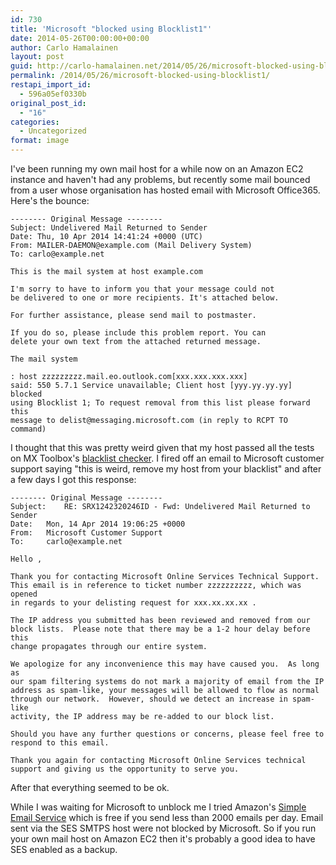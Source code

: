 ```yaml
---
id: 730
title: 'Microsoft "blocked using Blocklist1"'
date: 2014-05-26T00:00:00+00:00
author: Carlo Hamalainen
layout: post
guid: http://carlo-hamalainen.net/2014/05/26/microsoft-blocked-using-blocklist1/
permalink: /2014/05/26/microsoft-blocked-using-blocklist1/
restapi_import_id:
  - 596a05ef0330b
original_post_id:
  - "16"
categories:
  - Uncategorized
format: image
---
```

I've been running my own mail host for a while now on an Amazon EC2 instance and haven't had any problems, but recently some mail bounced from a user whose organisation has hosted email with Microsoft Office365. Here's the bounce: 

```
-------- Original Message --------
Subject: Undelivered Mail Returned to Sender
Date: Thu, 10 Apr 2014 14:41:24 +0000 (UTC)
From: MAILER-DAEMON@example.com (Mail Delivery System)
To: carlo@example.net

This is the mail system at host example.com

I'm sorry to have to inform you that your message could not
be delivered to one or more recipients. It's attached below.

For further assistance, please send mail to postmaster.

If you do so, please include this problem report. You can
delete your own text from the attached returned message.

The mail system

: host zzzzzzzzz.mail.eo.outlook.com[xxx.xxx.xxx.xxx]
said: 550 5.7.1 Service unavailable; Client host [yyy.yy.yy.yy] blocked
using Blocklist 1; To request removal from this list please forward this
message to delist@messaging.microsoft.com (in reply to RCPT TO command)
```

I thought that this was pretty weird given that my host passed all the tests on MX Toolbox's [blacklist checker](http://mxtoolbox.com/blacklists.aspx). I fired off an email to Microsoft customer support saying "this is weird, remove my host from your blacklist" and after a few days I got this response: 

```
-------- Original Message --------
Subject:    RE: SRX1242320246ID - Fwd: Undelivered Mail Returned to Sender
Date:   Mon, 14 Apr 2014 19:06:25 +0000
From:   Microsoft Customer Support
To:     carlo@example.net

Hello ,

Thank you for contacting Microsoft Online Services Technical Support.
This email is in reference to ticket number zzzzzzzzzz, which was opened
in regards to your delisting request for xxx.xx.xx.xx .

The IP address you submitted has been reviewed and removed from our
block lists.  Please note that there may be a 1-2 hour delay before this
change propagates through our entire system.

We apologize for any inconvenience this may have caused you.  As long as
our spam filtering systems do not mark a majority of email from the IP
address as spam-like, your messages will be allowed to flow as normal
through our network.  However, should we detect an increase in spam-like
activity, the IP address may be re-added to our block list.

Should you have any further questions or concerns, please feel free to
respond to this email.

Thank you again for contacting Microsoft Online Services technical
support and giving us the opportunity to serve you.
```

After that everything seemed to be ok. 

While I was waiting for Microsoft to unblock me I tried Amazon's [Simple Email Service](https://aws.amazon.com/ses) which is free if you send less than 2000 emails per day. Email sent via the SES SMTPS host were not blocked by Microsoft. So if you run your own mail host on Amazon EC2 then it's probably a good idea to have SES enabled as a backup.
